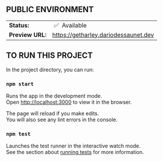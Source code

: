 ## PUBLIC ENVIRONMENT

<table>
<tr><td><strong>Status:</strong></td><td>&nbsp;✅&nbsp; Available</td></tr>
<tr><td><strong>Preview URL:</strong></td><td>
<a href='https://getharley.dariodessaunet.dev'>https://getharley.dariodessaunet.dev</a>
</td></tr>
</table>

## TO RUN THIS PROJECT

In the project directory, you can run:

### `npm start`

Runs the app in the development mode.\
Open [http://localhost:3000](http://localhost:3000) to view it in the browser.

The page will reload if you make edits.\
You will also see any lint errors in the console.

### `npm test`

Launches the test runner in the interactive watch mode.\
See the section about [running tests](https://facebook.github.io/create-react-app/docs/running-tests) for more information.

